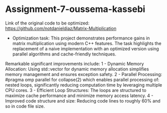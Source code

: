 # Assignment-7-oussema-kassebi

Link of the original code to be optimized:
https://github.com/notdanieldiaz/Matrix-Multiplication

+ Optimization task:
This project demonstrates performance gains in matrix multiplication using modern C++ features. The task highlights the replacement of a  naive implementation with an optimized version using parallel algorithms and cache-friendly techniques.

Remarkable significant improvements include:
 1 - Dynamic Memory Allocation:
 Using std::vector for dynamic memory allocation simplifies memory management and ensures exception safety.
 2 - Parallel Processing: #pragma omp parallel for collapse(2) which enables parallel processing of:
 nested loops, significantly reducing computation time by leveraging multiple CPU cores.
 3 - Efficient Loop Structures:
 The loops are structured to maximize cache performance and minimize memory access latency.
 4 - Improved code structure and size:
 Reducing code lines to roughly 60% and so in code file size.
